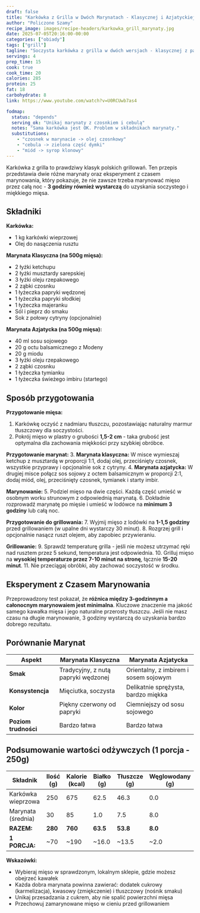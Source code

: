 ```yaml
---
draft: false  
title: "Karkówka z Grilla w Dwóch Marynatach - Klasycznej i Azjatyckiej"  
author: "Policzone Szamy"  
recipe_image: images/recipe-headers/karkowka_grill_marynaty.jpg  
date: 2025-07-05T20:16:00-00:00  
categories: ["obiady"]  
tags: ["grill"]  
tagline: "Soczysta karkówka z grilla w dwóch wersjach - klasycznej z papryką i azjatyckiej z imbirem."  
servings: 4  
prep_time: 15  
cook: true  
cook_time: 20  
calories: 285
protein: 25
fat: 18
carbohydrate: 8
link: https://www.youtube.com/watch?v=U0RCUwb7as4

fodmap:
  status: "depends"
  serving_ok: "Unikaj marynaty z czosnkiem i cebulą"
  notes: "Sama karkówka jest OK. Problem w składnikach marynaty."
  substitutions:
    - "czosnek w marynacie -> olej czosnkowy"
    - "cebula -> zielona część dymki"
    - "miód -> syrop klonowy"
---
```


Karkówka z grilla to prawdziwy klasyk polskich grillowań. Ten przepis przedstawia dwie różne marynaty oraz eksperyment z czasem marynowania, który pokazuje, że nie zawsze trzeba marynować mięso przez całą noc - **3 godziny również wystarczą** do uzyskania soczystego i miękkiego mięsa.

## Składniki

**Karkówka:**
* 1 kg karkówki wieprzowej
* Olej do nasączenia rusztu

**Marynata Klasyczna (na 500g mięsa):**
* 2 łyżki ketchupu
* 2 łyżki musztardy sarepskiej
* 3 łyżki oleju rzepakowego
* 2 ząbki czosnku
* 1 łyżeczka papryki wędzonej
* 1 łyżeczka papryki słodkiej
* 1 łyżeczka majeranku
* Sól i pieprz do smaku
* Sok z połowy cytryny (opcjonalnie)

**Marynata Azjatycka (na 500g mięsa):**
* 40 ml sosu sojowego
* 20 g octu balsamicznego z Modeny
* 20 g miodu
* 3 łyżki oleju rzepakowego
* 2 ząbki czosnku
* 1 łyżeczka tymianku
* 1 łyżeczka świeżego imbiru (startego)

## Sposób przygotowania

**Przygotowanie mięsa:**
1. Karkówkę oczyść z nadmiaru tłuszczu, pozostawiając naturalny marmur tłuszczowy dla soczystości.
2. Pokrój mięso w plastry o grubości **1,5-2 cm** - taka grubość jest optymalna dla zachowania miękkości przy szybkiej obróbce.

**Przygotowanie marynat:**
3. **Marynata klasyczna:** W misce wymieszaj ketchup z musztardą w proporcji 1:1, dodaj olej, przeciśnięty czosnek, wszystkie przyprawy i opcjonalnie sok z cytryny.
4. **Marynata azjatycka:** W drugiej misce połącz sos sojowy z octem balsamicznym w proporcji 2:1, dodaj miód, olej, przeciśnięty czosnek, tymianek i starty imbir.

**Marynowanie:**
5. Podziel mięso na dwie części. Każdą część umieść w osobnym worku strunowym z odpowiednią marynatą.
6. Dokładnie rozprowadź marynatę po mięsie i umieść w lodówce na **minimum 3 godziny** lub całą noc.

**Przygotowanie do grillowania:**
7. Wyjmij mięso z lodówki na **1-1,5 godziny** przed grillowaniem (w upalne dni wystarczy 30 minut).
8. Rozgrzej grill i opcjonalnie nasącz ruszt olejem, aby zapobiec przywieraniu.

**Grillowanie:**
9. Sprawdź temperaturę grilla - jeśli nie możesz utrzymać ręki nad rusztem przez 5 sekund, temperatura jest odpowiednia.
10. Grilluj mięso na **wysokiej temperaturze przez 7-10 minut na stronę**, łącznie **15-20 minut**.
11. Nie przeciągaj obróbki, aby zachować soczystość w środku.

## Eksperyment z Czasem Marynowania

Przeprowadzony test pokazał, że **różnica między 3-godzinnym a całonocnym marynowaiem jest minimalna**. Kluczowe znaczenie ma jakość samego kawałka mięsa i jego naturalne przerosty tłuszczu. Jeśli nie masz czasu na długie marynowanie, 3 godziny wystarczą do uzyskania bardzo dobrego rezultatu.

## Porównanie Marynat

| Aspekt | Marynata Klasyczna | Marynata Azjatycka |
|--------|-------------------|-------------------|
| **Smak** | Tradycyjny, z nutą papryki wędzonej | Orientalny, z imbirem i sosem sojowym |
| **Konsystencja** | Mięciutka, soczysta | Delikatnie sprężysta, bardzo miękka |
| **Kolor** | Piękny czerwony od papryki | Ciemniejszy od sosu sojowego |
| **Poziom trudności** | Bardzo łatwa | Bardzo łatwa |

## Podsumowanie wartości odżywczych (1 porcja - 250g)

| Składnik | Ilość (g) | Kalorie (kcal) | Białko (g) | Tłuszcze (g) | Węglowodany (g) |
|----------|-----------|----------------|------------|--------------|-----------------|
| Karkówka wieprzowa | 250 | 675 | 62.5 | 46.3 | 0.0 |
| Marynata (średnia) | 30 | 85 | 1.0 | 7.5 | 8.0 |
| **RAZEM:** | **280** | **760** | **63.5** | **53.8** | **8.0** |
| **1 PORCJA:** | ~70 | ~190 | ~16.0 | ~13.5 | ~2.0 |

**Wskazówki:**
- Wybieraj mięso w sprawdzonym, lokalnym sklepie, gdzie możesz obejrzeć kawałek
- Każda dobra marynata powinna zawierać: dodatek cukrowy (karmelizacja), kwasowy (zmiękczenie) i tłuszczowy (nośnik smaku)
- Unikaj przesadzania z cukrem, aby nie spalić powierzchni mięsa
- Przechowuj zamarynowane mięso w cieniu przed grillowaniem
